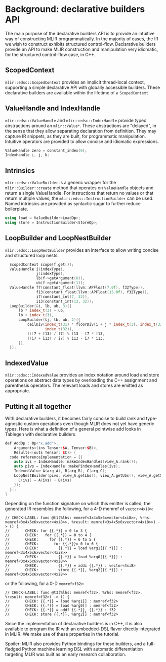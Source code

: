 # Background: declarative builders API

The main purpose of the declarative builders API is to provide an intuitive way
of constructing MLIR programmatically. In the majority of cases, the IR we wish
to construct exhibits structured control-flow. Declarative builders provide an
API to make MLIR construction and manipulation very idiomatic, for the
structured control-flow case, in C++.

## ScopedContext

`mlir::edsc::ScopedContext` provides an implicit thread-local context,
supporting a simple declarative API with globally accessible builders. These
declarative builders are available within the lifetime of a `ScopedContext`.

## ValueHandle and IndexHandle

`mlir::edsc::ValueHandle` and `mlir::edsc::IndexHandle` provide typed
abstractions around an `mlir::Value*`. These abstractions are "delayed", in the
sense that they allow separating declaration from definition. They may
capture IR snippets, as they are built, for programmatic manipulation.
Intuitive operators are provided to allow concise and idiomatic expressions.

```c++
ValueHandle zero = constant_index(0);
IndexHandle i, j, k;
```

## Intrinsics

`mlir::edsc::ValueBuilder` is a generic wrapper for the `mlir::Builder::create`
method that operates on `ValueHandle` objects and return a single ValueHandle.
For instructions that return no values or that return multiple values, the
`mlir::edsc::InstructionBuilder` can be used. Named intrinsics are provided as
syntactic sugar to further reduce boilerplate.

```c++
using load = ValueBuilder<LoadOp>;
using store = InstructionBuilder<StoreOp>;
```

## LoopBuilder and LoopNestBuilder

`mlir::edsc::LoopNestBuilder` provides an interface to allow writing concise and
structured loop nests.

```c++
  ScopedContext scope(f.get());
  ValueHandle i(indexType),
              j(indexType),
              lb(f->getArgument(0)),
              ub(f->getArgument(1));
  ValueHandle f7(constant_float(llvm::APFloat(7.0f), f32Type)),
              f13(constant_float(llvm::APFloat(13.0f), f32Type)),
              i7(constant_int(7, 32)),
              i13(constant_int(13, 32));
  LoopBuilder(&i, lb, ub, 3)({
      lb * index_t(3) + ub,
      lb + index_t(3),
      LoopBuilder(&j, lb, ub, 2)({
          ceilDiv(index_t(31) * floorDiv(i + j * index_t(3), index_t(32)),
                  index_t(32)),
          ((f7 + f13) / f7) % f13 - f7 * f13,
          ((i7 + i13) / i7) % i13 - i7 * i13,
      }),
  });
```

## IndexedValue

`mlir::edsc::IndexedValue` provides an index notation around load and store
operations on abstract data types by overloading the C++ assignment and
parenthesis operators. The relevant loads and stores are emitted as appropriate.

## Putting it all together

With declarative builders, it becomes fairly concise to build rank and
type-agnostic custom operations even though MLIR does not yet have generic
types. Here is what a definition of a general pointwise add looks in
Tablegen with declarative builders.

```c++
def AddOp : Op<"x.add">,
    Arguments<(ins Tensor:$A, Tensor:$B)>,
    Results<(outs Tensor: $C)> {
  code referenceImplementation = [{
    auto ivs = IndexHandle::makeIndexHandles(view_A.rank());
    auto pivs = IndexHandle::makePIndexHandles(ivs);
    IndexedValue A(arg_A), B(arg_B), C(arg_C);
    LoopNestBuilder(pivs, view_A.getLbs(), view_A.getUbs(), view_A.getSteps())({
      C(ivs) = A(ivs) + B(ivs)
    });
  }];
}
```

Depending on the function signature on which this emitter is called, the
generated IR resembles the following, for a 4-D memref of `vector<4xi8>`:

``` {.mlir}
// CHECK-LABEL: func @t1(%lhs: memref<3x4x5x6xvector<4xi8>>, %rhs: memref<3x4x5x6xvector<4xi8>>, %result: memref<3x4x5x6xvector<4xi8>>) -> () {
//       CHECK: for {{.*}} = 0 to 3 {
//       CHECK:   for {{.*}} = 0 to 4 {
//       CHECK:     for {{.*}} = 0 to 5 {
//       CHECK:       for {{.*}}= 0 to 6 {
//       CHECK:         {{.*}} = load %arg1[{{.*}}] : memref<3x4x5x6xvector<4xi8>>
//       CHECK:         {{.*}} = load %arg0[{{.*}}] : memref<3x4x5x6xvector<4xi8>>
//       CHECK:         {{.*}} = addi {{.*}} : vector<4xi8>
//       CHECK:         store {{.*}}, %arg2[{{.*}}] : memref<3x4x5x6xvector<4xi8>>
```

or the following, for a 0-D `memref<f32>`:

``` {.mlir}
// CHECK-LABEL: func @t3(%lhs: memref<f32>, %rhs: memref<f32>, %result: memref<f32>) -> () {
//       CHECK: {{.*}} = load %arg1[] : memref<f32>
//       CHECK: {{.*}} = load %arg0[] : memref<f32>
//       CHECK: {{.*}} = addf {{.*}}, {{.*}} : f32
//       CHECK: store {{.*}}, %arg2[] : memref<f32>
```

Since the implementation of declarative builders is in C++, it is also available
to program the IR with an embedded-DSL flavor directly integrated in MLIR. We
make use of these properties in the tutorial.

Spoiler: MLIR also provides Python bindings for these builders, and a
full-fledged Python machine learning DSL with automatic differentiation
targeting MLIR was built as an early research collaboration.

